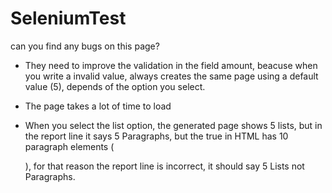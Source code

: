 # SeleniumTest

can you find any bugs on this page?

- They need to improve the validation in the field amount, beacuse when you write a invalid value, always creates the same page using a default value (5), depends of the option you select.
     
- The page takes a lot of time to load

- When you select the list option, the generated page shows 5 lists, but in the report line it says 5 Paragraphs, but the true in HTML has 10 paragraph elements (<p>), 
     	for that reason the report line is incorrect, it should say 5 Lists not Paragraphs.